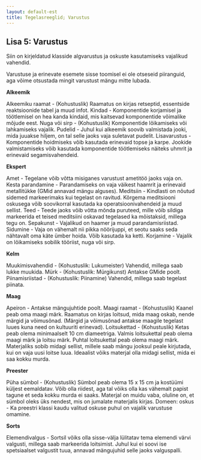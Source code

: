```yaml
---
layout: default-est
title: Tegelasreeglid; Varustus
---
```

## Lisa 5: Varustus 

Siin on kirjeldatud klasside algvarustus ja oskuste kasutamiseks vajalikud vahendid. 

Varustuse ja erinevate esemete sisse toomisel ei ole otseseid piiranguid, aga võime otsustada mingit varustust mängu mitte lubada. 

**Alkeemik**

Alkeemiku raamat - (Kohustuslik) Raamatus on kirjas retseptid, essentside reaktsioonide tabel ja muud infot. 
Kindad - Komponentide korjamisel ja töötlemisel on hea kanda kindaid, mis kaitsevad komponentide võimalike mõjude eest. 
Nuga või sirp - (Kohustuslik) Komponentide lõikamiseks või lahkamiseks vajalik. 
Pudelid - Juhul kui alkeemik soovib valmistada jooki, mida juuakse hiljem, on tal selle jaoks vaja suletavat pudelit. 
Lisavarustus - Komponentide hoidmiseks võib kasutada erinevaid topse ja karpe. Jookide valmistamiseks võib kasutada komponentide töötlemiseks näiteks uhmrit ja erinevaid segamisvahendeid. 

**Ekspert**

Amet - Tegelane võib võtta misiganes varustust ametitöö jaoks vaja on. 
Kesta parandamine - Parandamiseks on vaja väikest haamrit ja erinevaid metallitükke (GMid annavad mängu alguses). 
Meditsiin - Kindlasti on nõutud sidemed markeerimaks kui tegelast on ravitud. Kõrgema meditsiooni oskusega võib soovikorral kasutada ka operatsioonivahendeid ja muud sellist. 
Teed - Teede jaoks võib võtta mõnda puruteed, mille võib sildiga markeerida et teised meditsiini oskavad tegelased ka mõistaksid, millega tegu on. 
Sepakunst - Vajalikud on haamer ja muud parandamisriistad. 
Sidumine - Vaja on vähemalt nii pikka nöörijuppi, et seotu saaks seda nähtavalt oma käte ümber hoida. Võib kasutada ka ketti. 
Korjamine - Vajalik on lõikamiseks sobilik tööriist, nuga või sirp.

**Kelm**

Muukimisvahendid - (Kohustuslik: Lukumeister) Vahendid, millega saab lukke muukida. 
Mürk - (Kohustuslik: Mürgikunst) Antakse GMide poolt. 
Piinamisriistad - (Kohustuslik: Piinamine)  Vahendid, millega saab tegelast piinata. 

**Maag** 

Apeiron - Antakse mängujuhtide poolt. 
Maagi raamat - (Kohustuslik) Kaanel peab oma maagi märk. Raamatus on kirjas loitsud, mida maag oskab, nende märgid ja võimusõnad. (Märgid ja võimusõnad antakse maagile tegelast luues kuna need on kultuuriti erinevad). 
Loitsukettad - (Kohustuslik) Ketas peab olema minimaalselt 10 cm diameetriga. Valmis loitsukettal peab olema maagi märk ja loitsu märk. Puhtal loitsukettal peab olema maagi märk. Materjaliks sobib midagi sellist, millele saab mängu jooksul peale kirjutada, kui on vaja uusi loitse luua. Ideaalist võiks materjal olla midagi sellist, mida ei saa kokku murda. 

**Preester** 

Püha sümbol - (Kohustuslik) Sümbol peab olema 15 x 15 cm ja kostüümi küljest eemaldatav. Võib olla riidest, aga tal võiks olla kas vähemalt papist tagune et seda kokku murda ei saaks. Materjal on muidu vaba, oluline on, et sümbol oleks üks nendest, mis on jumalate materjalis kirjas. 
Domeen: oskus - Ka preestri klassi kaudu valitud oskuse puhul on vajalik varustuse omamine. 

**Sorts**

Elemendivalgus - Sortsil võiks olla sisse-välja lülitatav tema elemendi värvi valgusti, millega saab markeerida loitsimist. Juhul kui ei soovi ise spetsiaalset valgustit tuua, annavad mängujuhid selle jaoks valguspalli. 

